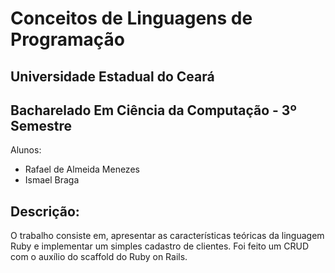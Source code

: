 # Conceitos de Linguagens de Programação
## Universidade Estadual do Ceará
## Bacharelado Em Ciência da Computação - 3º Semestre
Alunos:
* Rafael de Almeida Menezes
* Ismael Braga
## Descrição:
O trabalho consiste em, apresentar as características teóricas da linguagem Ruby e
implementar um simples cadastro de clientes. Foi feito um CRUD com o auxílio do
scaffold do Ruby on Rails.
